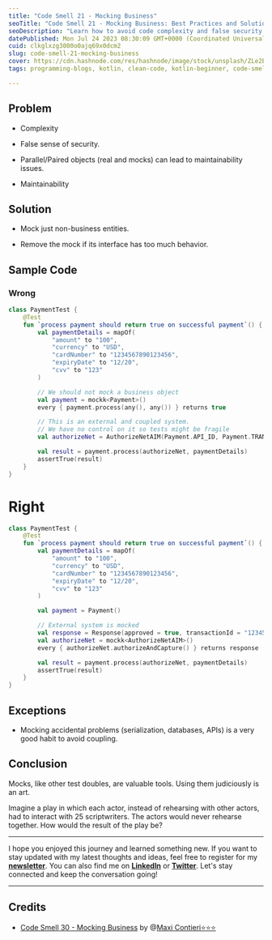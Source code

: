 ```yaml
---
title: "Code Smell 21 - Mocking Business"
seoTitle: "Code Smell 21 - Mocking Business: Best Practices and Solutions"
seoDescription: "Learn how to avoid code complexity and false security by mocking non-business entities. Find best practices and solutions for maintainable tests."
datePublished: Mon Jul 24 2023 08:30:09 GMT+0000 (Coordinated Universal Time)
cuid: clkglxzg3000o0ajq69x0dcm2
slug: code-smell-21-mocking-business
cover: https://cdn.hashnode.com/res/hashnode/image/stock/unsplash/ZLe2BnUZuKA/upload/c629759eea86662fe138045c0357ba87.jpeg
tags: programming-blogs, kotlin, clean-code, kotlin-beginner, code-smell-1

---
```


## Problem

* Complexity
    
* False sense of security.
    
* Parallel/Paired objects (real and mocks) can lead to maintainability issues.
    
* Maintainability
    

## Solution

* Mock just non-business entities.
    
* Remove the mock if its interface has too much behavior.
    

## Sample Code

### Wrong

```kotlin
class PaymentTest {
    @Test
    fun `process payment should return true on successful payment`() {
        val paymentDetails = mapOf(
            "amount" to "100",
            "currency" to "USD",
            "cardNumber" to "1234567890123456",
            "expiryDate" to "12/20",
            "cvv" to "123"
        )

        // We should not mock a business object
        val payment = mockk<Payment>()
        every { payment.process(any(), any()) } returns true

        // This is an external and coupled system.
        // We have no control on it so tests might be fragile
        val authorizeNet = AuthorizeNetAIM(Payment.API_ID, Payment.TRANSACTION_KEY)

        val result = payment.process(authorizeNet, paymentDetails)
        assertTrue(result)
    }
}
```

# Right

```kotlin
class PaymentTest {
    @Test
    fun `process payment should return true on successful payment`() {
        val paymentDetails = mapOf(
            "amount" to "100",
            "currency" to "USD",
            "cardNumber" to "1234567890123456",
            "expiryDate" to "12/20",
            "cvv" to "123"
        )

        val payment = Payment()

        // External system is mocked
        val response = Response(approved = true, transactionId = "1234567890")
        val authorizeNet = mockk<AuthorizeNetAIM>()
        every { authorizeNet.authorizeAndCapture() } returns response

        val result = payment.process(authorizeNet, paymentDetails)
        assertTrue(result)
    }
}
```

## Exceptions

* Mocking accidental problems (serialization, databases, APIs) is a very good habit to avoid coupling.
    

## Conclusion

Mocks, like other test doubles, are valuable tools. Using them judiciously is an art.

Imagine a play in which each actor, instead of rehearsing with other actors, had to interact with 25 scriptwriters. The actors would never rehearse together. How would the result of the play be?

---

I hope you enjoyed this journey and learned something new. If you want to stay updated with my latest thoughts and ideas, feel free to register for my [**newsletter**](https://yonatankarp.com/newsletter). You can also find me on [**LinkedIn**](https://www.linkedin.com/in/yonatankarp/) or [**Twitter**](https://twitter.com/yonatan_karp). Let's stay connected and keep the conversation going!

---

## Credits

* [Code Smell 30 - Mocking Business](https://maximilianocontieri.com/code-smell-30-mocking-business) by @[Maxi Contieri⭐⭐⭐](@mcsee)